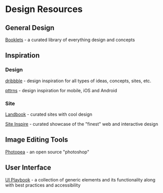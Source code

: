 # Design Resources

## General Design

[Booklets](https://www.booklets.io/) - a curated library of everything design and concepts

## Inspiration

### Design

[dribbble](https://dribbble.com/) - design inspiration for all types of ideas, concepts, sites, etc.

[pttrns](https://pttrns.com/) - design inspiration for mobile, iOS and Android

### Site

[Landbook](https://land-book.com/) - curated sites with cool design

[Site Inspire](https://www.siteinspire.com/) - curated showcase of the "finest" web and interactive design

## Image Editing Tools

[Photopea](https://www.photopea.com/) - an open source "photoshop"

## User Interface

[UI Playbook](https://uiplaybook.dev/) - a collection of generic elements and its functionality along with best practices and accessibility
